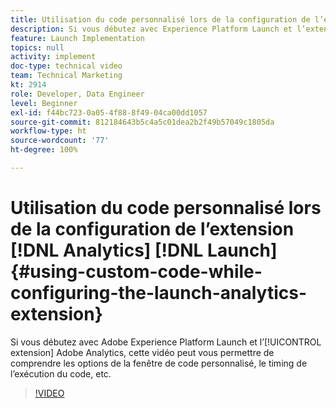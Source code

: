 ```yaml
---
title: Utilisation du code personnalisé lors de la configuration de l’extension Analytics Launch
description: Si vous débutez avec Experience Platform Launch et l’extension Adobe Analytics, cette vidéo peut vous permettre de comprendre les options de la fenêtre de code personnalisé, le timing de l’exécution du code, etc.
feature: Launch Implementation
topics: null
activity: implement
doc-type: technical video
team: Technical Marketing
kt: 2914
role: Developer, Data Engineer
level: Beginner
exl-id: f44bc723-0a05-4f88-8f49-04ca00dd1057
source-git-commit: 812184643b5c4a5c01dea2b2f49b57049c1805da
workflow-type: ht
source-wordcount: '77'
ht-degree: 100%

---
```


# Utilisation du code personnalisé lors de la configuration de l’extension [!DNL Analytics] [!DNL Launch] {#using-custom-code-while-configuring-the-launch-analytics-extension}

Si vous débutez avec Adobe Experience Platform Launch et l’[!UICONTROL extension] Adobe Analytics, cette vidéo peut vous permettre de comprendre les options de la fenêtre de code personnalisé, le timing de l’exécution du code, etc.

>[!VIDEO](https://video.tv.adobe.com/v/27272/?quality=12&learn=on)
